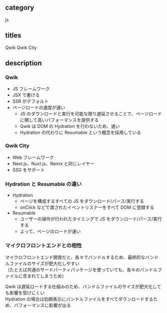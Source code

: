 ## category

js

## titles

Qwik
Qwik City

## description

### Qwik

- JS フレームワーク
- JSX で書ける
- SSR がデフォルト
- ページロードの速度が速い
  - JS のダウンロードと実行を可能な限り遅延させることで、ページロードに関して高いパフォーマンスを提供する
  - Qwik は DOM の Hydration を行わないため、速い
  - Hydration の代わりに Resumable という概念を採用している

### Qwik City

- Web フレームワーク
- Next.js、Nuxt.js、Remix と同じレイヤー
- SSG をサポート

### Hydration と Resumable の違い

- Hydration
  - ページを構成するすべての JS をダウンロード/パース/実行する
  - onClick などで渡されたイベントリスナーをすべて DOM に登録する
- Resumable
  - ユーザーの操作が行われたタイミングで JS をダウンロード/パース/実行する
  - よって、ページのロードが速い

### マイクロフロントエンドとの相性

マイクロフロントエンド開発だと、各々でバンドルするため、最終的なバンドルファイルのサイズが肥大化しやすい  
（たとえば共通のサードパーティパッケージを使っていても、各々のバンドルファイルに含まれてしまうため）

Qwik は遅延ロードする仕組みのため、バンドルファイルのサイズが肥大化しても影響を受けにくい  
Hydration の場合は初期表示にバンドルファイルをすべてダウンロードするため、パフォーマンスに影響が出る
